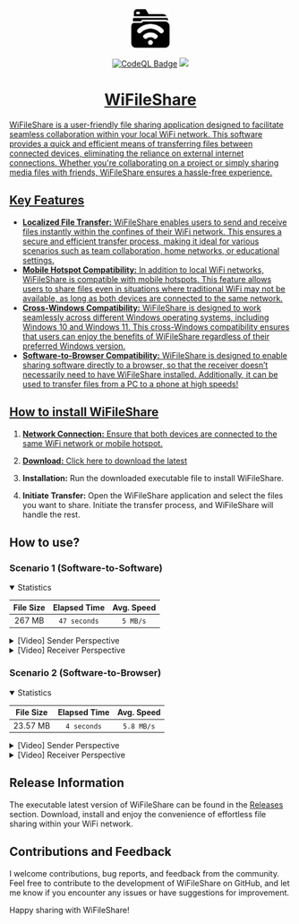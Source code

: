 <p align="center">
  <picture><source media="(prefers-color-scheme: dark)" srcset="https://raw.githubusercontent.com/Sayad-Uddin-Tahsin/WiFileShare/main/Assets/Logo%20Light%20nonbg.png"><img alt="Logo" src="https://raw.githubusercontent.com/Sayad-Uddin-Tahsin/WiFileShare/main/Assets/Logo%20Dark%20nonbg.png" height=70 width=70></picture>
</p>

<p align="center">
  <a href="https://github.com/Sayad-Uddin-Tahsin/WiFileShare/actions/workflows/github-code-scanning/codeql"><img src="https://github.com/Sayad-Uddin-Tahsin/WiFileShare/actions/workflows/github-code-scanning/codeql/badge.svg" alt="CodeQL Badge" height=22></a>
  <a href=""><img src="https://img.shields.io/github/license/Sayad-Uddin-Tahsin/WiFileShare" height=22>
</p>

<h1 align="center">WiFileShare</h1>

WiFileShare is a user-friendly file sharing application designed to facilitate seamless collaboration within your local WiFi network. This software provides a quick and efficient means of transferring files between connected devices, eliminating the reliance on external internet connections. Whether you're collaborating on a project or simply sharing media files with friends, WiFileShare ensures a hassle-free experience.

## Key Features

- **Localized File Transfer:** WiFileShare enables users to send and receive files instantly within the confines of their WiFi network. This ensures a secure and efficient transfer process, making it ideal for various scenarios such as team collaboration, home networks, or educational settings.
- **Mobile Hotspot Compatibility:** In addition to local WiFi networks, WiFileShare is compatible with mobile hotspots. This feature allows users to share files even in situations where traditional WiFi may not be available, as long as both devices are connected to the same network.
- **Cross-Windows Compatibility:** WiFileShare is designed to work seamlessly across different Windows operating systems, including Windows 10 and Windows 11. This cross-Windows compatibility ensures that users can enjoy the benefits of WiFileShare regardless of their preferred Windows version.
- **Software-to-Browser Compatibility:** WiFileShare is designed to enable sharing software directly to a browser, so that the receiver doesn’t necessarily need to have WiFileShare installed. Additionally, it can be used to transfer files from a PC to a phone at high speeds!

## How to install WiFileShare

1. **Network Connection:** Ensure that both devices are connected to the same WiFi network or mobile hotspot.

2. **Download:** [Click here to download the latest](https://github.com/Sayad-Uddin-Tahsin/WiFileShare/releases/latest)

4. **Installation:** Run the downloaded executable file to install WiFileShare.

5. **Initiate Transfer:** Open the WiFileShare application and select the files you want to share. Initiate the transfer process, and WiFileShare will handle the rest.

## How to use?

### Scenario 1 (Software-to-Software)

<details open>
<summary>Statistics</summary>

| File Size | Elapsed Time | Avg. Speed |
| :---: | :---: | :---: |
| 267 MB | `47 seconds` | `5 MB/s` |

</details>

<details>
<summary>[Video] Sender Perspective</summary>

https://github.com/Sayad-Uddin-Tahsin/WiFileShare/assets/89304780/fe0da7d7-6bcb-47f1-9725-5fa494cdee8b

</details>

<details>
<summary>[Video] Receiver Perspective</summary>

https://github.com/Sayad-Uddin-Tahsin/WiFileShare/assets/89304780/89779152-61ff-46c2-809a-a8381a25471d

</details>

### Scenario 2 (Software-to-Browser)

<details open>
<summary>Statistics</summary>

| File Size | Elapsed Time | Avg. Speed |
| :---: | :---: | :---: |
| 23.57 MB | `4 seconds` | `5.8 MB/s` |

</details>

<details>
<summary>[Video] Sender Perspective</summary>

https://github.com/Sayad-Uddin-Tahsin/WiFileShare/assets/89304780/8d933de9-52a4-48c4-957a-c6811b89f1c2

</details>

<details>
<summary>[Video] Receiver Perspective</summary>

https://github.com/Sayad-Uddin-Tahsin/WiFileShare/assets/89304780/7e1f7897-2f92-4702-bc0a-d673ddf90d2a

</details>

## Release Information

The executable latest version of WiFileShare can be found in the [Releases](https://github.com/Sayad-Uddin-Tahsin/WiFileShare/releases/latest) section. Download, install and enjoy the convenience of effortless file sharing within your WiFi network.

## Contributions and Feedback

I welcome contributions, bug reports, and feedback from the community. Feel free to contribute to the development of WiFileShare on GitHub, and let me know if you encounter any issues or have suggestions for improvement.

Happy sharing with WiFileShare!
